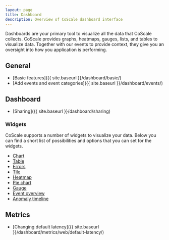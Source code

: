 ```yaml
---
layout: page
title: Dashboard
description: Overview of CoScale dashboard interface
---
```


Dashboards are your primary tool to visualize all the data that CoScale collects. CoScale provides graphs, heatmaps, gauges, lists, and tables to visualize data. Together with our events to provide context, they give you an oversight into how you application is performing.

## General

* [Basic features]({{ site.baseurl }}/dashboard/basic/)
* [Add events and event categories]({{ site.baseurl }}/dashboard/events/)

## Dashboard

* [Sharing]({{ site.baseurl }}/dashboard/sharing)

### Widgets
CoScale supports a number of widgets to visualize your data. Below you can find a short list of possibilities and options that you can set for the widgets.

<ul class="list-inline">
    <li><a href="{{ site.baseurl }}/dashboard/widgets/"><i class="fa fa-line-chart fa-fw"></i> Chart</a></li>
    <li><a href="{{ site.baseurl }}/dashboard/widgets/"><i class="fa fa-table fa-fw"></i> Table</a></li>
    <li><a href="{{ site.baseurl }}/dashboard/widgets/"><i class="fa fa-bug fa-fw"></i> Errors</a></li>
    <li><a href="{{ site.baseurl }}/dashboard/widgets/"><i class="fa fa-square-o fa-fw"></i> Tile</a></li>
    <li><a href="{{ site.baseurl }}/dashboard/widgets/"><i class="fa fa-th fa-fw"></i> Heatmap</a></li>
    <li><a href="{{ site.baseurl }}/dashboard/widgets/"><i class="fa fa-pie-chart fa-fw"></i> Pie chart</a></li>
    <li><a href="{{ site.baseurl }}/dashboard/widgets/"><i class="fa fa-tachometer fa-fw"></i> Gauge</a></li>
    <li><a href="{{ site.baseurl }}/dashboard/widgets/"><i class="fa fa-list fa-fw"></i> Event overview</a></li>
    <li><a href="{{ site.baseurl }}/dashboard/widgets/"><i class="fa fa-list-alt fa-fw"></i> Anomaly timeline</a></li>
</ul>

## Metrics

* [Changing default latency]({{ site.baseurl }}/dashboard/metrics/web/default-latency/)
